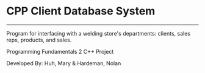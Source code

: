 # CPP Client Database System
---
Program for interfacing with a welding store's departments: clients, sales reps, products, and sales.

Programming Fundamentals 2 C++ Project

Developed By: Huh, Mary & Hardeman, Nolan

